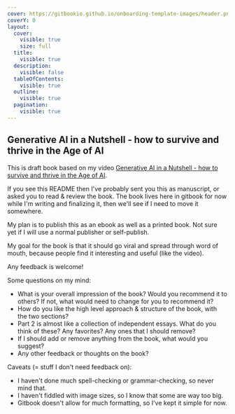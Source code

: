 ```yaml
---
cover: https://gitbookio.github.io/onboarding-template-images/header.png
coverY: 0
layout:
  cover:
    visible: true
    size: full
  title:
    visible: true
  description:
    visible: false
  tableOfContents:
    visible: true
  outline:
    visible: true
  pagination:
    visible: true
---
```


## Generative AI in a Nutshell - how to survive and thrive in the Age of AI

This is draft book based on my video [Generative AI in a Nutshell - how to survive and thrive in the Age of AI](https://www.youtube.com/watch?v=2IK3DFHRFfw).

If you see this README then I've probably sent you this as manuscript, or asked you to read & review the book. The book lives here in gitbook for now while I'm writing and finalizing it, then we'll see if I need to move it somewhere.

My plan is to publish this as an ebook as well as a printed book. Not sure yet if I will use a normal publisher or self-publish.

My goal for the book is that it should go viral and spread through word of mouth, because people find it interesting and useful (like the video).

Any feedback is welcome!

Some questions on my mind:

- What is your overall impression of the book? Would you recommend it to others? If not, what would need to change for you to recommend it?
- How do you like the high level approach & structure of the book, with the two sections?
- Part 2 is almost like a collection of independent essays. What do you think of these? Any favorites? Any ones that I should remove?
- If I should add or remove anything from the book, what would you suggest?
- Any other feedback or thoughts on the book?

Caveats (= stuff I don't need feedback on):

- I haven't done much spell-checking or grammar-checking, so never mind that.
- I haven't fiddled with image sizes, so I know that some are way too big.
- Gitbook doesn't allow for much formatting, so I've kept it simple for now.
